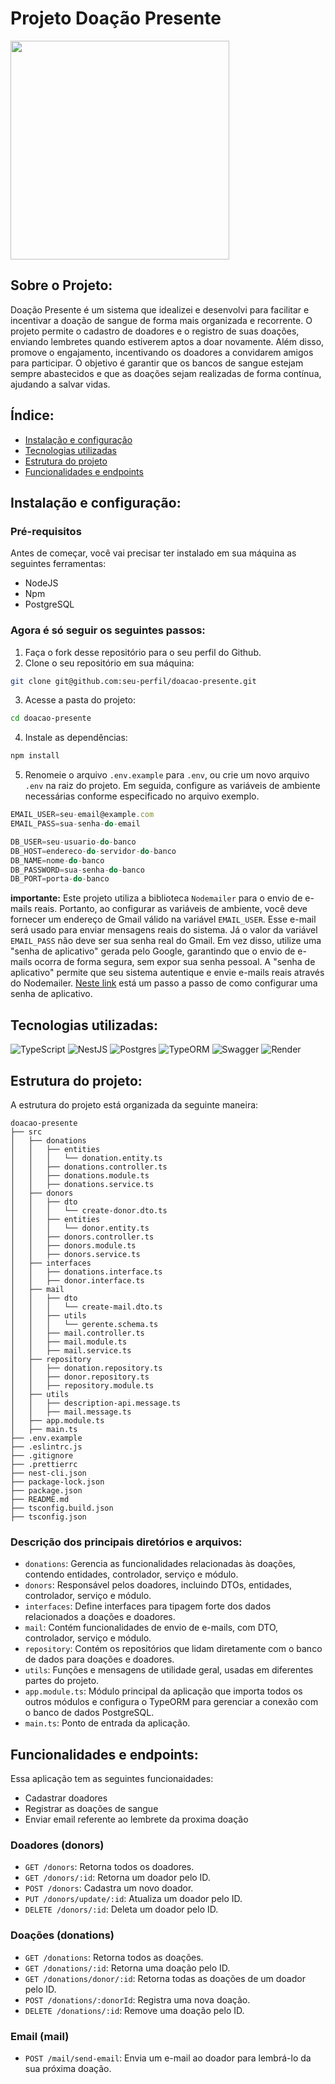 # Projeto Doação Presente

<img src="https://res.cloudinary.com/dnuhmdhlu/image/upload/v1725639057/xc05prn8r9wi8y31rmvz.png" width="350"/>

## Sobre o Projeto:
Doação Presente é um sistema que idealizei e desenvolvi para facilitar e incentivar a doação de sangue de forma mais organizada e recorrente. O projeto permite o cadastro de doadores e o registro de suas doações, enviando lembretes quando estiverem aptos a doar novamente. Além disso, promove o engajamento, incentivando os doadores a convidarem amigos para participar. O objetivo é garantir que os bancos de sangue estejam sempre abastecidos e que as doações sejam realizadas de forma contínua, ajudando a salvar vidas.

## Índice:
* [Instalação e configuração](#instalação-e-configuração)
* [Tecnologias utilizadas](#tecnologias-utilizadas)
* [Estrutura do projeto](#estrutura-do-projeto)
* [Funcionalidades e endpoints](#funcionalidades-e-endpoints)

## Instalação e configuração:
### Pré-requisitos
Antes de começar, você vai precisar ter instalado em sua máquina as seguintes ferramentas:
- NodeJS 
- Npm
- PostgreSQL

### Agora é só seguir os seguintes passos:
1. Faça o fork desse repositório para o seu perfil do Github.
2. Clone o seu repositório em sua máquina:
```bash
git clone git@github.com:seu-perfil/doacao-presente.git
```
3. Acesse a pasta do projeto:
```bash
cd doacao-presente
```
4. Instale as dependências:
```bash
npm install
```
5. Renomeie o arquivo `.env.example` para `.env`, ou crie um novo arquivo `.env` na raiz do projeto. Em seguida, configure as variáveis de ambiente necessárias conforme especificado no arquivo exemplo.

```javascript
EMAIL_USER=seu-email@example.com
EMAIL_PASS=sua-senha-do-email

DB_USER=seu-usuario-do-banco
DB_HOST=endereco-do-servidor-do-banco
DB_NAME=nome-do-banco
DB_PASSWORD=sua-senha-do-banco
DB_PORT=porta-do-banco
```

**importante:** Este projeto utiliza a biblioteca `Nodemailer` para o envio de e-mails reais. Portanto, ao configurar as variáveis de ambiente, você deve fornecer um endereço de Gmail válido na variável `EMAIL_USER`. Esse e-mail será usado para enviar mensagens reais do sistema. Já o valor da variável `EMAIL_PASS` não deve ser sua senha real do Gmail. Em vez disso, utilize uma "senha de aplicativo" gerada pelo Google, garantindo que o envio de e-mails ocorra de forma segura, sem expor sua senha pessoal. A "senha de aplicativo" permite que seu sistema autentique e envie e-mails reais através do Nodemailer. [Neste link](https://snov.io/knowledgebase/br/como-criar-e-usar-a-senha-do-aplicativo-gmail/#:~:text=Para%20criar%20uma%20senha%20de,(ativada)%20antes%20de%20continuar.) está um passo a passo de como configurar uma senha de aplicativo.


## Tecnologias utilizadas:
![TypeScript](https://img.shields.io/badge/TypeScript-007ACC?style=for-the-badge&logo=typescript&logoColor=white)
![NestJS](https://img.shields.io/badge/nestjs-E0234E?style=for-the-badge&logo=nestjs&logoColor=white)
![Postgres](https://img.shields.io/badge/PostgreSQL-316192?style=for-the-badge&logo=postgresql&logoColor=white)
![TypeORM](https://img.shields.io/badge/typeorm-FE0803?style=for-the-badge&logo=typeorm&logoColor=white)
![Swagger](https://img.shields.io/badge/Swagger-85EA2D?style=for-the-badge&logo=Swagger&logoColor=white)
![Render](https://img.shields.io/badge/Render-46E3B7?style=for-the-badge&logo=render&logoColor=white)

## Estrutura do projeto:
A estrutura do projeto está organizada da seguinte maneira:
```
doacao-presente
├── src
│   ├── donations
│   │   ├── entities
│   │   │   └── donation.entity.ts
│   │   ├── donations.controller.ts
│   │   ├── donations.module.ts
│   │   ├── donations.service.ts
│   ├── donors
│   │   ├── dto
│   │   │   └── create-donor.dto.ts
│   │   ├── entities
│   │   │   └── donor.entity.ts
│   │   ├── donors.controller.ts
│   │   ├── donors.module.ts
│   │   ├── donors.service.ts
│   ├── interfaces
│   │   ├── donations.interface.ts
│   │   ├── donor.interface.ts
│   ├── mail
│   │   ├── dto
│   │   │   └── create-mail.dto.ts
│   │   ├── utils
│   │   │   └── gerente.schema.ts
│   │   ├── mail.controller.ts
│   │   ├── mail.module.ts
│   │   ├── mail.service.ts
│   ├── repository
│   │   ├── donation.repository.ts
│   │   ├── donor.repository.ts
│   │   ├── repository.module.ts
│   ├── utils
│   │   ├── description-api.message.ts
│   │   ├── mail.message.ts
│   ├── app.module.ts
│   ├── main.ts
├── .env.example
├── .eslintrc.js
├── .gitignore
├── .prettierrc
├── nest-cli.json
├── package-lock.json
├── package.json
├── README.md
├── tsconfig.build.json
├── tsconfig.json
```
### Descrição dos principais diretórios e arquivos:
* `donations`: Gerencia as funcionalidades relacionadas às doações, contendo entidades, controlador, serviço e módulo.
* `donors`: Responsável pelos doadores, incluindo DTOs, entidades, controlador, serviço e módulo.
* `interfaces`: Define interfaces para tipagem forte dos dados relacionados a doações e doadores.
* `mail`: Contém funcionalidades de envio de e-mails, com DTO, controlador, serviço e módulo.
* `repository`: Contém os repositórios que lidam diretamente com o banco de dados para doações e doadores.
* `utils`: Funções e mensagens de utilidade geral, usadas em diferentes partes do projeto.
* `app.module.ts`: Módulo principal da aplicação que importa todos os outros módulos e configura o TypeORM para gerenciar a conexão com o banco de dados PostgreSQL.
* `main.ts`: Ponto de entrada da aplicação.

## Funcionalidades e endpoints:
Essa aplicação tem as seguintes funcionaidades:
* Cadastrar doadores
* Registrar as doações de sangue
* Enviar email referente ao lembrete da proxima doação

### Doadores (donors)
- `GET /donors`: Retorna todos os doadores.
- `GET /donors/:id`: Retorna um doador pelo ID.
- `POST /donors`: Cadastra um novo doador.
- `PUT /donors/update/:id`: Atualiza um doador pelo ID.
- `DELETE /donors/:id`: Deleta um doador pelo ID.

### Doações (donations)
- `GET /donations`: Retorna todos as doações.
- `GET /donations/:id`: Retorna uma doação pelo ID.
- `GET /donations/donor/:id`: Retorna todas as doações de um doador pelo ID.
- `POST /donations/:donorId`: Registra uma nova doação.
- `DELETE /donations/:id`: Remove uma doação pelo ID.

### Email (mail)
- `POST /mail/send-email`: Envia um e-mail ao doador para lembrá-lo da sua próxima doação.



